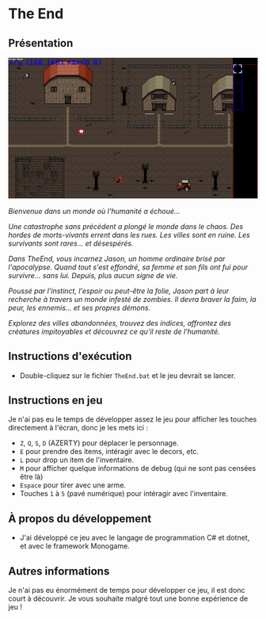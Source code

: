 # The End

## Présentation

![Capture d'écran du jeu](https://github.com/jasonchampagne/GameJam/blob/main/20250509-20250523/Projets/the-end/screenshot.png)

_Bienvenue dans un monde où l'humanité a échoué..._

_Une catastrophe sans précédent a plongé le monde dans le chaos. Des hordes de morts-vivants errent dans les rues. Les villes sont en ruine. Les survivants sont rares... et désespérés._

_Dans TheEnd, vous incarnez Jason, un homme ordinaire brisé par l'apocalypse. Quand tout s'est effondré, sa femme et son fils ont fui pour survivre... sans lui. Depuis, plus aucun signe de vie._

_Poussé par l'instinct, l'espoir ou peut-être la folie, Jason part à leur recherche à travers un monde infesté de zombies. Il devra braver la faim, la peur, les ennemis... et ses propres démons._

_Explorez des villes abandonnées, trouvez des indices, affrontez des créatures impitoyables et découvrez ce qu'il reste de l'humanité._

## Instructions d'exécution

+ Double-cliquez sur le fichier `TheEnd.bat` et le jeu devrait se lancer.

## Instructions en jeu

Je n'ai pas eu le temps de développer assez le jeu pour afficher les touches directement à l'écran, donc je les mets ici :

+ `Z`, `Q`, `S`, `D` (AZERTY) pour déplacer le personnage.
+ `E` pour prendre des items, intéragir avec le decors, etc.
+ `L` pour drop un item de l'inventaire.
+ `M` pour afficher quelque informations de debug (qui ne sont pas censées être là)
+ `Espace` pour tirer avec une arme.
+ Touches `1` à `5` (pavé numérique) pour intéragir avec l'inventaire.

## À propos du développement

- J'ai développé ce jeu avec le langage de programmation C# et dotnet, et avec le framework Monogame.

## Autres informations

Je n'ai pas eu énormément de temps pour développer ce jeu, il est donc court à découvrir.
Je vous souhaite malgré tout une bonne expérience de jeu !
